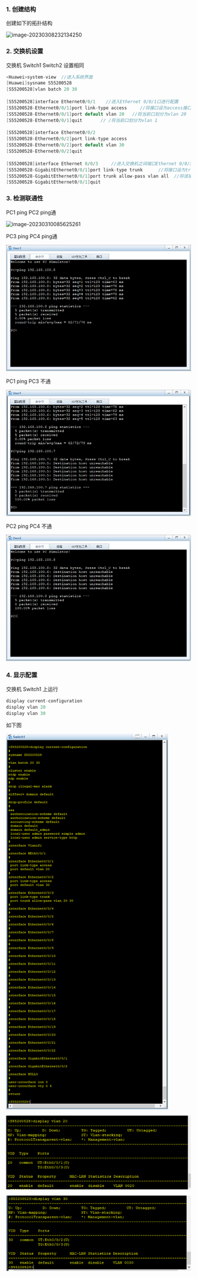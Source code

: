 ### 1. 创建结构

创建如下的拓扑结构

![image-20230308232134250](https://github.com/PigchickPig/Study/edit/main/%E7%BD%91%E7%BB%9C%E5%B7%A5%E7%A8%8B%E7%AE%A1%E7%90%86%E5%AE%9E%E8%B7%B5/%E4%BD%9C%E4%B8%9A2/image/image-20230308232134250.png)

### 2. 交换机设置

交换机 Switch1 Switch2 设置相同

```c++
<Huawei>system-view	 //进入系统界面
[Huawei]sysname S55200528
[S55200528]vlan batch 20 30
    
[S55200528]interface Ethernet0/0/1	  //进入Ethernet 0/0/1口进行配置
[S55200528-Ethernet0/0/1]port link-type access     //将接口设为access接口
[S55200528-Ethernet0/0/1]port default vlan 20	//将当前口划分为vlan 20
[S55200528-Ethernet0/0/1]quit		// /将当前口划分为vlan 1
    
[S55200528]interface Ethernet0/0/2	
[S55200528-Ethernet0/0/2]port link-type access
[S55200528-Ethernet0/0/2]port default vlan 30
[S55200528-Ethernet0/0/2]quit
    
[S55200528]interface Ethernet 0/0/3		//进入交换机之间端口Ethernet 0/0/3口进行配置
[S55200528-GigabitEthernet0/0/1]port link-type trunk      //将接口设为trunk接口，并允许vlan 20 30通过 
[S55200528-GigabitEthernet0/0/1]port trunk allow-pass vlan all	//将该接口设置为所有VLAN可通行
[S55200528-GigabitEthernet0/0/1]quit
```

### 3. 检测联通性

PC1 ping PC2 ping通

![image-20230310085625261](https://github.com/PigchickPig/Study/edit/main/%E7%BD%91%E7%BB%9C%E5%B7%A5%E7%A8%8B%E7%AE%A1%E7%90%86%E5%AE%9E%E8%B7%B5/%E4%BD%9C%E4%B8%9A2/image/image-20230310085625261.png)

PC3 ping PC4 ping通

![image-20230310090003338](image\image-20230310090003338.png)

PC1 ping PC3 不通

![image-20230310090048000](image\image-20230310090048000.png)

PC2 ping PC4 不通

![image-20230310090139600](image\image-20230310090139600.png)

### 4. 显示配置

交换机 Switch1 上运行

```c++
display current-configuration
display vlan 20
display vlan 30
```

如下图

![image-20230310090637468](image\image-20230310090637468.png)

![image-20230310090715743](image\image-20230310090715743.png)

![image-20230310090735599](image\image-20230310090735599.png)
